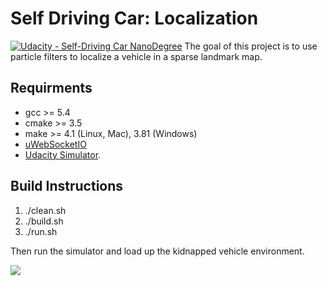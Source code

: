 # Self Driving Car: Localization
[![Udacity - Self-Driving Car NanoDegree](https://s3.amazonaws.com/udacity-sdc/github/shield-carnd.svg)](http://www.udacity.com/drive)
The goal of this project is to use particle filters to localize a vehicle in a sparse landmark map.


## Requirments
- gcc >= 5.4
- cmake >= 3.5
- make >= 4.1 (Linux, Mac), 3.81 (Windows)
- [uWebSocketIO](https://github.com/uWebSockets/uWebSockets)
- [Udacity Simulator](https://github.com/udacity/self-driving-car-sim/releases).


## Build Instructions
1. ./clean.sh
2. ./build.sh
3. ./run.sh

Then run the simulator and load up the kidnapped vehicle environment.

![](demo.gif)

